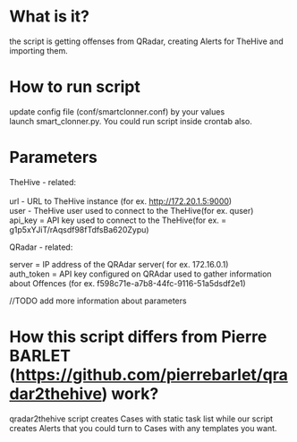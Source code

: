 # What is it?
the script is getting offenses from QRadar, creating Alerts for TheHive and importing them.

# How to run script
update config file (conf/smartclonner.conf) by your values<br/>
launch smart_clonner.py. You could run script inside crontab also.

# Parameters

TheHive - related:<br/>
<br/>
url - URL to TheHive instance (for ex. http://172.20.1.5:9000)<br/>
user - TheHive user used to connect to the TheHive(for ex. quser)<br/>
api_key = API key used to connect to the TheHive(for ex. = g1p5xYJiT/rAqsdf98fTdfsBa620Zypu)<br/>

QRadar - related:

server = IP address of the QRAdar server( for ex. 172.16.0.1)<br/>
auth_token = API key configured on QRAdar used to gather information about Offences (for ex. f598c71e-a7b8-44fc-9116-51a5dsdf2e1)<br/>

//TODO add more information about parameters

# How this script differs from Pierre BARLET (https://github.com/pierrebarlet/qradar2thehive) work?
qradar2thehive script creates Cases with static task list while our script creates Alerts that you could turn to Cases with any templates you want.